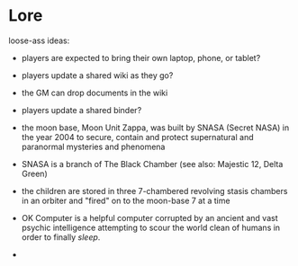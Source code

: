# Lore

loose-ass ideas:

* players are expected to bring their own laptop, phone, or tablet?
* players update a shared wiki as they go?
* the GM can drop documents in the wiki
* players update a shared binder?


* the moon base, Moon Unit Zappa, was built by SNASA (Secret NASA) in the year 2004 to secure, contain and protect supernatural and paranormal mysteries and phenomena
* SNASA is a branch of The Black Chamber (see also: Majestic 12, Delta Green)
* the children are stored in three 7-chambered revolving stasis chambers in an orbiter and "fired" on to the moon-base 7 at a time
* OK Computer is a helpful computer corrupted by an ancient and vast psychic intelligence attempting to scour the world clean of humans in order to finally _sleep_.
*